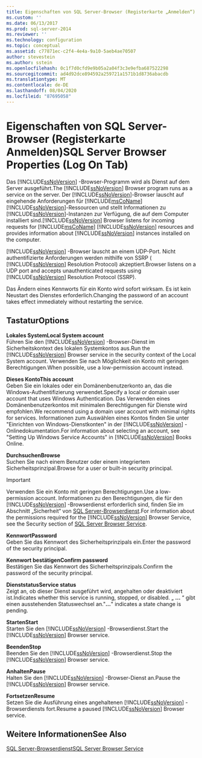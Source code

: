 ```yaml
---
title: Eigenschaften von SQL Server-Browser (Registerkarte „Anmelden“) | Microsoft-Dokumentation
ms.custom: ''
ms.date: 06/13/2017
ms.prod: sql-server-2014
ms.reviewer: ''
ms.technology: configuration
ms.topic: conceptual
ms.assetid: c77871ec-c2f4-4e4a-9a10-5aeb4ae70507
author: stevestein
ms.author: sstein
ms.openlocfilehash: 0c1f7d0cfd9e9b05a2a04f3c3e9efba687522298
ms.sourcegitcommit: ad4d92dce894592a259721a1571b1d8736abacdb
ms.translationtype: MT
ms.contentlocale: de-DE
ms.lasthandoff: 08/04/2020
ms.locfileid: "87695058"
---
```

# <a name="sql-server-browser-properties-log-on-tab"></a><span data-ttu-id="14717-102">Eigenschaften von SQL Server-Browser (Registerkarte Anmelden)</span><span class="sxs-lookup"><span data-stu-id="14717-102">SQL Server Browser Properties (Log On Tab)</span></span>
  <span data-ttu-id="14717-103">Das [!INCLUDE[ssNoVersion](../../includes/ssnoversion-md.md)] -Browser-Programm wird als Dienst auf dem Server ausgeführt.</span><span class="sxs-lookup"><span data-stu-id="14717-103">The [!INCLUDE[ssNoVersion](../../includes/ssnoversion-md.md)] Browser program runs as a service on the server.</span></span> <span data-ttu-id="14717-104">Der [!INCLUDE[ssNoVersion](../../includes/ssnoversion-md.md)]-Browser lauscht auf eingehende Anforderungen für [!INCLUDE[msCoName](../../includes/msconame-md.md)] [!INCLUDE[ssNoVersion](../../includes/ssnoversion-md.md)]-Ressourcen und stellt Informationen zu [!INCLUDE[ssNoVersion](../../includes/ssnoversion-md.md)]-Instanzen zur Verfügung, die auf dem Computer installiert sind.</span><span class="sxs-lookup"><span data-stu-id="14717-104">[!INCLUDE[ssNoVersion](../../includes/ssnoversion-md.md)] Browser listens for incoming requests for [!INCLUDE[msCoName](../../includes/msconame-md.md)] [!INCLUDE[ssNoVersion](../../includes/ssnoversion-md.md)] resources and provides information about [!INCLUDE[ssNoVersion](../../includes/ssnoversion-md.md)] instances installed on the computer.</span></span>  
  
 [!INCLUDE[ssNoVersion](../../includes/ssnoversion-md.md)] <span data-ttu-id="14717-105">-Browser lauscht an einem UDP-Port. Nicht authentifizierte Anforderungen werden mithilfe von SSRP ( [!INCLUDE[ssNoVersion](../../includes/ssnoversion-md.md)] Resolution Protocol) akzeptiert.</span><span class="sxs-lookup"><span data-stu-id="14717-105">Browser listens on a UDP port and accepts unauthenticated requests using [!INCLUDE[ssNoVersion](../../includes/ssnoversion-md.md)] Resolution Protocol (SSRP).</span></span>  
  
 <span data-ttu-id="14717-106">Das Ändern eines Kennworts für ein Konto wird sofort wirksam. Es ist kein Neustart des Dienstes erforderlich.</span><span class="sxs-lookup"><span data-stu-id="14717-106">Changing the password of an account takes effect immediately without restarting the service.</span></span>  
  
## <a name="options"></a><span data-ttu-id="14717-107">Tastatur</span><span class="sxs-lookup"><span data-stu-id="14717-107">Options</span></span>  
 <span data-ttu-id="14717-108">**Lokales System**</span><span class="sxs-lookup"><span data-stu-id="14717-108">**Local System account**</span></span>  
 <span data-ttu-id="14717-109">Führen Sie den [!INCLUDE[ssNoVersion](../../includes/ssnoversion-md.md)] -Browser-Dienst im Sicherheitskontext des lokalen Systemkontos aus.</span><span class="sxs-lookup"><span data-stu-id="14717-109">Run the [!INCLUDE[ssNoVersion](../../includes/ssnoversion-md.md)] Browser service in the security context of the Local System account.</span></span> <span data-ttu-id="14717-110">Verwenden Sie nach Möglichkeit ein Konto mit geringen Berechtigungen.</span><span class="sxs-lookup"><span data-stu-id="14717-110">When possible, use a low-permission account instead.</span></span>  
  
 <span data-ttu-id="14717-111">**Dieses Konto**</span><span class="sxs-lookup"><span data-stu-id="14717-111">**This account**</span></span>  
 <span data-ttu-id="14717-112">Geben Sie ein lokales oder ein Domänenbenutzerkonto an, das die Windows-Authentifizierung verwendet.</span><span class="sxs-lookup"><span data-stu-id="14717-112">Specify a local or domain user account that uses Windows Authentication.</span></span> <span data-ttu-id="14717-113">Das Verwenden eines Domänenbenutzerkontos mit minimalen Berechtigungen für Dienste wird empfohlen.</span><span class="sxs-lookup"><span data-stu-id="14717-113">We recommend using a domain user account with minimal rights for services.</span></span> <span data-ttu-id="14717-114">Informationen zum Auswählen eines Kontos finden Sie unter "Einrichten von Windows-Dienstkonten" in der [!INCLUDE[ssNoVersion](../../includes/ssnoversion-md.md)] -Onlinedokumentation.</span><span class="sxs-lookup"><span data-stu-id="14717-114">For information about selecting an account, see "Setting Up Windows Service Accounts" in [!INCLUDE[ssNoVersion](../../includes/ssnoversion-md.md)] Books Online.</span></span>  
  
 <span data-ttu-id="14717-115">**Durchsuchen**</span><span class="sxs-lookup"><span data-stu-id="14717-115">**Browse**</span></span>  
 <span data-ttu-id="14717-116">Suchen Sie nach einem Benutzer oder einem integriertem Sicherheitsprinzipal.</span><span class="sxs-lookup"><span data-stu-id="14717-116">Browse for a user or built-in security principal.</span></span>  
  
> [!IMPORTANT]  
>  <span data-ttu-id="14717-117">Verwenden Sie ein Konto mit geringen Berechtigungen.</span><span class="sxs-lookup"><span data-stu-id="14717-117">Use a low-permission account.</span></span> <span data-ttu-id="14717-118">Informationen zu den Berechtigungen, die für den [!INCLUDE[ssNoVersion](../../includes/ssnoversion-md.md)] -Browserdienst erforderlich sind, finden Sie im Abschnitt „Sicherheit“ von [SQL Server-Browserdienst](../../../2014/tools/configuration-manager/sql-server-browser-service.md).</span><span class="sxs-lookup"><span data-stu-id="14717-118">For information about the permissions required for the [!INCLUDE[ssNoVersion](../../includes/ssnoversion-md.md)] Browser Service, see the Security section of [SQL Server Browser Service](../../../2014/tools/configuration-manager/sql-server-browser-service.md).</span></span>  
  
 <span data-ttu-id="14717-119">**Kennwort**</span><span class="sxs-lookup"><span data-stu-id="14717-119">**Password**</span></span>  
 <span data-ttu-id="14717-120">Geben Sie das Kennwort des Sicherheitsprinzipals ein.</span><span class="sxs-lookup"><span data-stu-id="14717-120">Enter the password of the security principal.</span></span>  
  
 <span data-ttu-id="14717-121">**Kennwort bestätigen**</span><span class="sxs-lookup"><span data-stu-id="14717-121">**Confirm password**</span></span>  
 <span data-ttu-id="14717-122">Bestätigen Sie das Kennwort des Sicherheitsprinzipals.</span><span class="sxs-lookup"><span data-stu-id="14717-122">Confirm the password of the security principal.</span></span>  
  
 <span data-ttu-id="14717-123">**Dienststatus**</span><span class="sxs-lookup"><span data-stu-id="14717-123">**Service status**</span></span>  
 <span data-ttu-id="14717-124">Zeigt an, ob dieser Dienst ausgeführt wird, angehalten oder deaktiviert ist.</span><span class="sxs-lookup"><span data-stu-id="14717-124">Indicates whether this service is running, stopped, or disabled.</span></span> <span data-ttu-id="14717-125">„ **…** “ gibt einen ausstehenden Statuswechsel an.</span><span class="sxs-lookup"><span data-stu-id="14717-125">"**...**" indicates a state change is pending.</span></span>  
  
 <span data-ttu-id="14717-126">**Starten**</span><span class="sxs-lookup"><span data-stu-id="14717-126">**Start**</span></span>  
 <span data-ttu-id="14717-127">Starten Sie den [!INCLUDE[ssNoVersion](../../includes/ssnoversion-md.md)] -Browserdienst.</span><span class="sxs-lookup"><span data-stu-id="14717-127">Start the [!INCLUDE[ssNoVersion](../../includes/ssnoversion-md.md)] Browser service.</span></span>  
  
 <span data-ttu-id="14717-128">**Beenden**</span><span class="sxs-lookup"><span data-stu-id="14717-128">**Stop**</span></span>  
 <span data-ttu-id="14717-129">Beenden Sie den [!INCLUDE[ssNoVersion](../../includes/ssnoversion-md.md)] -Browserdienst.</span><span class="sxs-lookup"><span data-stu-id="14717-129">Stop the [!INCLUDE[ssNoVersion](../../includes/ssnoversion-md.md)] Browser service.</span></span>  
  
 <span data-ttu-id="14717-130">**Anhalten**</span><span class="sxs-lookup"><span data-stu-id="14717-130">**Pause**</span></span>  
 <span data-ttu-id="14717-131">Halten Sie den [!INCLUDE[ssNoVersion](../../includes/ssnoversion-md.md)] -Browser-Dienst an.</span><span class="sxs-lookup"><span data-stu-id="14717-131">Pause the [!INCLUDE[ssNoVersion](../../includes/ssnoversion-md.md)] Browser service.</span></span>  
  
 <span data-ttu-id="14717-132">**Fortsetzen**</span><span class="sxs-lookup"><span data-stu-id="14717-132">**Resume**</span></span>  
 <span data-ttu-id="14717-133">Setzen Sie die Ausführung eines angehaltenen [!INCLUDE[ssNoVersion](../../includes/ssnoversion-md.md)] -Browserdiensts fort.</span><span class="sxs-lookup"><span data-stu-id="14717-133">Resume a paused [!INCLUDE[ssNoVersion](../../includes/ssnoversion-md.md)] Browser service.</span></span>  
  
## <a name="see-also"></a><span data-ttu-id="14717-134">Weitere Informationen</span><span class="sxs-lookup"><span data-stu-id="14717-134">See Also</span></span>  
 [<span data-ttu-id="14717-135">SQL Server-Browserdienst</span><span class="sxs-lookup"><span data-stu-id="14717-135">SQL Server Browser Service</span></span>](../../../2014/tools/configuration-manager/sql-server-browser-service.md)  
  
  
